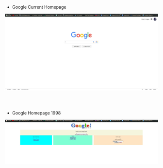 * Google Current Homepage 

![google_homepage_now](https://github.com/SeymaAtmaca/CSS_Practices/blob/main/ss_now.jpg)


<br><br>

* Google Homepage 1998 

![google_1998](https://github.com/SeymaAtmaca/CSS_Practices/blob/main/ss_98.jpg)
